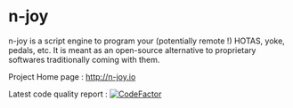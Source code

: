 # n-joy
n-joy is a script engine to program your (potentially remote !) HOTAS, yoke, pedals, etc. It is meant as an open-source alternative to proprietary softwares traditionally coming with them.

Project Home page : http://n-joy.io

Latest code quality report : [![CodeFactor](https://www.codefactor.io/repository/github/artesim/n-joy/badge)](https://www.codefactor.io/repository/github/artesim/n-joy)
